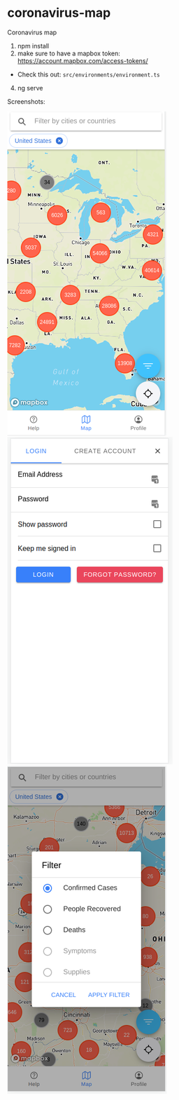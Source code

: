 # coronavirus-map
Coronavirus map

1) npm install 
2) make sure to have a mapbox token: https://account.mapbox.com/access-tokens/
  - Check this out: `src/environments/environment.ts`
4) ng serve


Screenshots:

![alt text](https://raw.githubusercontent.com/jmchaves/coronavirus-map/master/src/assets/screenshots/1.png)
![alt text](https://raw.githubusercontent.com/jmchaves/coronavirus-map/master/src/assets/screenshots/2.png)
![alt text](https://raw.githubusercontent.com/jmchaves/coronavirus-map/master/src/assets/screenshots/3.png)
